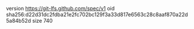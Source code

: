 version https://git-lfs.github.com/spec/v1
oid sha256:d22d31dc2fdba21e2fc702bc129f3a33d817e6563c28c8aaf870a22d5a84b52d
size 740
